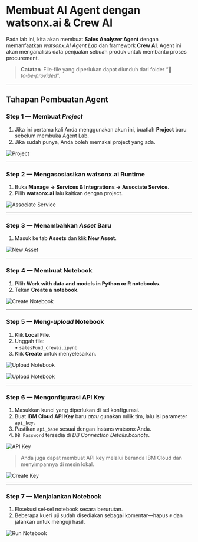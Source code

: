 # Membuat AI Agent dengan **watsonx.ai** & **Crew AI**

Pada lab ini, kita akan membuat **Sales Analyzer Agent** dengan memanfaatkan *watsonx.AI Agent Lab* dan framework **Crew AI**. Agent ini akan menganalisis data penjualan sebuah produk untuk membantu proses procurement.

> **Catatan** File‐file yang diperlukan dapat diunduh dari folder “📂 *to‑be‑provided*”.

---

## Tahapan Pembuatan Agent

### Step 1 — Membuat *Project*
1. Jika ini pertama kali Anda menggunakan akun ini, buatlah **Project** baru sebelum membuka Agent Lab. 
2. Jika sudah punya, Anda boleh memakai project yang ada.

![Project](https://github.com/user-attachments/assets/1282049d-f55e-47f6-9ff9-e176dd3e4af8)

---

### Step 2 — Mengasosiasikan watsonx.ai Runtime
1. Buka **Manage → Services & Integrations → Associate Service**.
2. Pilih **watsonx.ai** lalu kaitkan dengan project.

![Associate Service](https://github.com/user-attachments/assets/3e22c81c-288c-445c-a5c8-6cffb5976012)

---

### Step 3 — Menambahkan *Asset* Baru
1. Masuk ke tab **Assets** dan klik **New Asset**.

![New Asset](https://github.com/user-attachments/assets/dda99a0c-7240-40e7-a747-428d6bc2d06b)

---

### Step 4 — Membuat Notebook
1. Pilih **Work with data and models in Python or R notebooks**.
2. Tekan **Create a notebook**.

![Create Notebook](https://github.com/user-attachments/assets/2c45d6e5-167b-4189-afd0-f69e6a2ca284)

---

### Step 5 — Meng‑*upload* Notebook
1. Klik **Local File**.
2. Unggah file:  
   • `salesFund_crewai.ipynb`  
3. Klik **Create** untuk menyelesaikan.

![Upload Notebook](https://github.com/user-attachments/assets/6c517d66-8bb0-441b-9b5e-94c44c601aed)

![Upload Notebook](https://github.com/user-attachments/assets/55564b87-dc55-4b54-a255-31ae39892c2e)

---

### Step 6 — Mengonfigurasi API Key
1. Masukkan kunci yang diperlukan di sel konfigurasi.
2. Buat **IBM Cloud API Key** baru *atau* gunakan milik tim, lalu isi parameter `api_key`.
3. Pastikan `api_base` sesuai dengan instans watsonx Anda.
4. `DB_Password` tersedia di *DB Connection Details.boxnote*.

![API Key](https://github.com/user-attachments/assets/44e0ec77-0eb2-4822-8d5e-38e67706f9ae)

> Anda juga dapat membuat API key melalui beranda IBM Cloud dan menyimpannya di mesin lokal.

![Create Key](https://github.com/user-attachments/assets/9d1f90ef-4da0-493b-bcca-07887e609c56)

---

### Step 7 — Menjalankan Notebook
1. Eksekusi sel‐sel notebook secara berurutan.
2. Beberapa kueri uji sudah disediakan sebagai komentar—hapus `#` dan jalankan untuk menguji hasil.

![Run Notebook](https://github.com/user-attachments/assets/7a5fedd0-7f73-40db-a5eb-4cfdcb92bdce)

